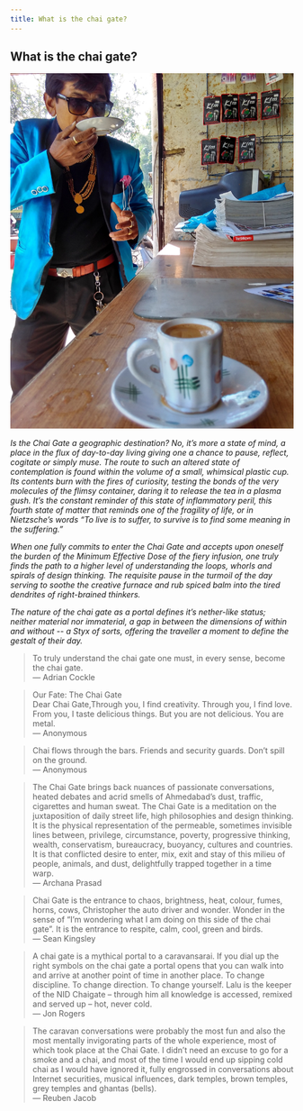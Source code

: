 ```yaml
---
title: What is the chai gate?
---
```


## What is the chai gate?

![](images/32.jpg)

_Is the Chai Gate a geographic destination? No, it’s more a state of mind, a place in the flux of day-to-day living giving one a chance to pause, reflect, cogitate or simply muse. The route to such an altered state of contemplation is found within the volume of a small, whimsical plastic cup. Its contents burn with the fires of curiosity, testing the bonds of the very molecules of the flimsy container, daring it to release the tea in a plasma gush. It’s the constant reminder of this state of inflammatory peril, this fourth state of matter that reminds one of the fragility of life, or in Nietzsche’s words “To live is to suffer, to survive is to find some meaning in the suffering.”_

_When one fully commits to enter the Chai Gate and accepts upon oneself the burden of the Minimum Effective Dose of the fiery infusion, one truly finds the path to a higher level of understanding the  loops, whorls and spirals of design thinking. The requisite pause in the turmoil of the day serving to soothe the creative furnace and rub spiced balm into the tired dendrites of right-brained thinkers._

_The nature of the chai gate as a portal defines it’s nether-like status; neither material nor immaterial, a gap in between the dimensions of within and without -- a Styx of sorts, offering the traveller a moment to define the gestalt of their day._

>To truly understand the chai gate one must, in every sense, become the chai gate.  
> — Adrian Cockle

>Our Fate: The Chai Gate   
> Dear Chai Gate,Through you, I find creativity. Through you, I find love. From you, I taste delicious things. But you are not delicious. You are metal.  
> —	Anonymous

> Chai flows through the bars. Friends and security guards. Don’t spill on the ground.  
> —	Anonymous

> The Chai Gate brings back nuances of passionate conversations, heated debates and acrid smells of Ahmedabad’s dust, traffic, cigarettes and human sweat. The Chai Gate is a meditation on the juxtaposition of daily street life, high philosophies and design thinking. It is the physical representation of the permeable, sometimes invisible lines between, privilege, circumstance, poverty, progressive thinking, wealth, conservatism, bureaucracy, buoyancy, cultures and countries. It is that conflicted desire to enter, mix, exit and stay of this milieu of people, animals, and dust, delightfully trapped together in a time warp.  
> —	Archana Prasad

> Chai Gate is the entrance to chaos, brightness, heat, colour, fumes, horns, cows, Christopher the auto driver and wonder. Wonder in the sense of “I’m wondering what I am doing on this side of the chai gate”. It is the entrance to respite, calm, cool, green and birds.  
> —	Sean Kingsley

> A chai gate is a mythical portal to a caravansarai. If you dial up the right symbols on the chai gate a portal opens that you can walk into and arrive at another point of time in another place. To change discipline. To change direction. To change yourself. Lalu is the keeper of the NID Chaigate – through him all knowledge is accessed, remixed and served up – hot, never cold.  
> —	Jon Rogers

> The caravan conversations were probably the most fun and also the most mentally invigorating parts   of the whole experience, most of which took place  at the Chai Gate. I didn’t need an excuse to go for a smoke and a chai, and most of the time I would end up sipping cold chai as I would have ignored it, fully engrossed in conversations about Internet securities, musical influences, dark temples, brown temples, grey temples and ghantas (bells).  
> —	Reuben Jacob